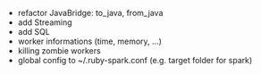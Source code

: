 - refactor JavaBridge: to_java, from_java
- add Streaming
- add SQL
- worker informations (time, memory, ...)
- killing zombie workers
- global config to ~/.ruby-spark.conf (e.g. target folder for spark)
